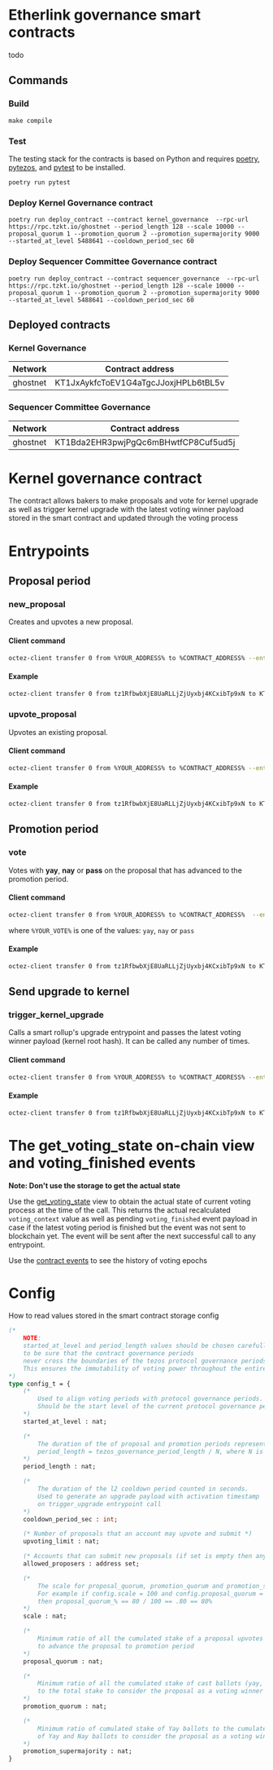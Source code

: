# Etherlink governance smart contracts

todo

## Commands

### Build
```
make compile
```
### Test
The testing stack for the contracts is based on Python and requires [poetry](https://python-poetry.org/), [pytezos](https://pytezos.org/), and [pytest](https://docs.pytest.org/en/7.4.x/) to be installed.
```
poetry run pytest
```

### Deploy Kernel Governance contract
```
poetry run deploy_contract --contract kernel_governance  --rpc-url https://rpc.tzkt.io/ghostnet --period_length 128 --scale 10000 --proposal_quorum 1 --promotion_quorum 2 --promotion_supermajority 9000 --started_at_level 5488641 --cooldown_period_sec 60
```

### Deploy Sequencer Committee Governance contract
```
poetry run deploy_contract --contract sequencer_governance  --rpc-url https://rpc.tzkt.io/ghostnet --period_length 128 --scale 10000 --proposal_quorum 1 --promotion_quorum 2 --promotion_supermajority 9000 --started_at_level 5488641 --cooldown_period_sec 60
```

## Deployed contracts

### Kernel Governance

| Network    | Contract address                       |
|------------|:--------------------------------------:|
| ghostnet   |  KT1JxAykfcToEV1G4aTgcJJoxjHPLb6tBL5v  |

### Sequencer Committee Governance

| Network    | Contract address                       |
|------------|:--------------------------------------:|
| ghostnet   |  KT1Bda2EHR3pwjPgQc6mBHwtfCP8Cuf5ud5j  |

# Kernel governance contract

The contract allows bakers to make proposals and vote for kernel upgrade as well as trigger kernel upgrade with the latest voting winner payload stored in the smart contract and updated through the voting process

# Entrypoints

## Proposal period

### new_proposal

Creates and upvotes a new proposal.

#### Client command

```bash
octez-client transfer 0 from %YOUR_ADDRESS% to %CONTRACT_ADDRESS% --entrypoint "new_proposal" --arg "%KERNEL_ROOT_HASH%"
```

#### Example

```bash
octez-client transfer 0 from tz1RfbwbXjE8UaRLLjZjUyxbj4KCxibTp9xN to KT1HfJb718fGszcgYguA4bfTjAqe1BEmFHkv --entrypoint "new_proposal" --arg "0x009279df4982e47cf101e2525b605fa06cd3ccc0f67d1c792a6a3ea56af9606abc"
```

### upvote_proposal

Upvotes an existing proposal.

#### Client command

```bash
octez-client transfer 0 from %YOUR_ADDRESS% to %CONTRACT_ADDRESS% --entrypoint "upvote_proposal" --arg "%KERNEL_ROOT_HASH%"
```

#### Example

```bash
octez-client transfer 0 from tz1RfbwbXjE8UaRLLjZjUyxbj4KCxibTp9xN to KT1HfJb718fGszcgYguA4bfTjAqe1BEmFHkv --entrypoint "upvote_proposal" --arg "0x009279df4982e47cf101e2525b605fa06cd3ccc0f67d1c792a6a3ea56af9606abc"
```

## Promotion period

### vote

Votes with **yay**, **nay** or **pass** on the proposal that has advanced to the promotion period.

#### Client command

```bash
octez-client transfer 0 from %YOUR_ADDRESS% to %CONTRACT_ADDRESS%  --entrypoint "vote" --arg "\"%YOUR_VOTE%\""
```

where `%YOUR_VOTE%` is one of the values: `yay`, `nay` or `pass`

#### Example

```bash
octez-client transfer 0 from tz1RfbwbXjE8UaRLLjZjUyxbj4KCxibTp9xN to KT1HfJb718fGszcgYguA4bfTjAqe1BEmFHkv --entrypoint "vote" --arg "\"yay\""
```

## Send upgrade to kernel

### trigger_kernel_upgrade

Calls a smart rollup's upgrade entrypoint and passes the latest voting winner payload (kernel root hash). It can be called any number of times.

#### Client command

```bash
octez-client transfer 0 from %YOUR_ADDRESS% to %CONTRACT_ADDRESS% --entrypoint "trigger_kernel_upgrade" --arg "\"%SMART_ROLLUP_ADDRESS%\""
```

#### Example

```bash
octez-client transfer 0 from tz1RfbwbXjE8UaRLLjZjUyxbj4KCxibTp9xN to KT1HfJb718fGszcgYguA4bfTjAqe1BEmFHkv --entrypoint "trigger_kernel_upgrade" --arg "\"sr1EStimadnRRA3vnjpWV1RwNAsDbM3JaDt6\""
```


# The get_voting_state on-chain view and voting_finished events

**Note: Don't use the storage to get the actual state**


Use the [get_voting_state](https://better-call.dev/ghostnet/KT1JA6kdnWJqXRpKKHU5e99yuE3Yd1X5KyrL/views) view to obtain the actual state of current voting process at the time of the call. This returns the actual recalculated `voting_context` value as well as pending `voting_finished` event payload in case if the latest voting period is finished but the event was not sent to blockchain yet. The event will be sent after the next successful call to any entrypoint.

Use the [contract events](https://better-call.dev/ghostnet/KT1JA6kdnWJqXRpKKHU5e99yuE3Yd1X5KyrL/events) to see the history of voting epochs 


# Config

How to read values stored in the smart contract storage config
```ocaml
(*
    NOTE:
    started_at_level and period_length values should be chosen carefully 
    to be sure that the contract governance periods 
    never cross the boundaries of the tezos protocol governance periods. 
    This ensures the immutability of voting power throughout the entire voting period 
*)
type config_t = {
    (* 
        Used to align voting periods with protocol governance periods. 
        Should be the start level of the current protocol governance period 
    *)
    started_at_level : nat;

    (* 
        The duration of the of proposal and promotion periods represented in blocks. 
        period_length = tezos_governance_period_length / N, where N is integer divisor (factor)
    *)
    period_length : nat;

    (* 
        The duration of the l2 cooldown period counted in seconds. 
        Used to generate an upgrade payload with activation timestamp 
        on trigger_upgrade entrypoint call 
    *)
    cooldown_period_sec : int;

    (* Number of proposals that an account may upvote and submit *)
    upvoting_limit : nat;               

    (* Accounts that can submit new proposals (if set is empty then anyone is allowed) *)
    allowed_proposers : address set;

    (* 
        The scale for proposal_quorum, promotion_quorum and promotion_supermajority params. 
        For example if config.scale = 100 and config.proposal_quorum = 80 
        then proposal_quorum_% == 80 / 100 == .80 == 80%
    *)
    scale : nat;       

    (* 
        Minimum ratio of all the cumulated stake of a proposal upvotes to the total stake 
        to advance the proposal to promotion period 
    *)
    proposal_quorum : nat;     

    (* 
        Minimum ratio of all the cumulated stake of cast ballots (yay, nay, and pass ballots) 
        to the total stake to consider the proposal as a voting winner 
    *)
    promotion_quorum : nat;    

    (* 
        Minimum ratio of cumulated stake of Yay ballots to the cumulated stake 
        of Yay and Nay ballots to consider the proposal as a voting winner
    *)
    promotion_supermajority : nat;      
}
```
